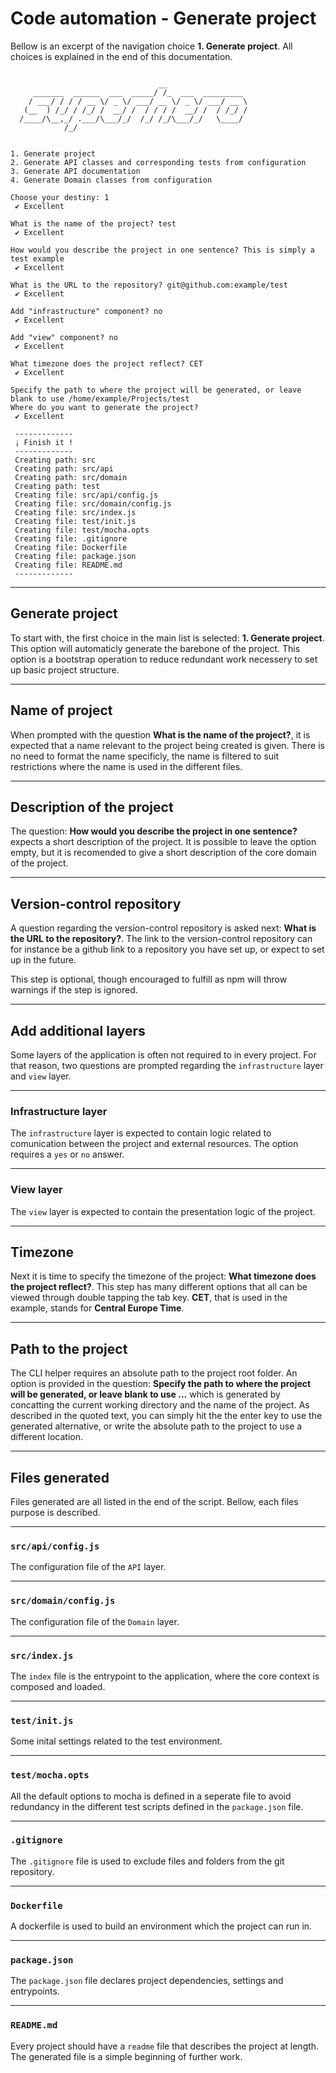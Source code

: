 # Code automation - Generate project

Bellow is an excerpt of the navigation choice **1. Generate project**. All choices is explained in the end of this documentation.

```

                                 __
     _______  ______  ___  _____/ /_  ___  _________
    / ___/ / / / __ \/ _ \/ ___/ __ \/ _ \/ ___/ __ \
   (__  ) /_/ / /_/ /  __/ /  / / / /  __/ /  / /_/ /
  /____/\__,_/ .___/\___/_/  /_/ /_/\___/_/   \____/
            /_/


1. Generate project
2. Generate API classes and corresponding tests from configuration
3. Generate API documentation
4. Generate Domain classes from configuration

Choose your destiny: 1
 ✔ Excellent

What is the name of the project? test
 ✔ Excellent

How would you describe the project in one sentence? This is simply a test example
 ✔ Excellent

What is the URL to the repository? git@github.com:example/test
 ✔ Excellent

Add "infrastructure" component? no
 ✔ Excellent

Add "view" component? no
 ✔ Excellent

What timezone does the project reflect? CET
 ✔ Excellent

Specify the path to where the project will be generated, or leave blank to use /home/example/Projects/test
Where do you want to generate the project?
 ✔ Excellent

 -------------
 ¡ Finish it !
 -------------
 Creating path: src
 Creating path: src/api
 Creating path: src/domain
 Creating path: test
 Creating file: src/api/config.js
 Creating file: src/domain/config.js
 Creating file: src/index.js
 Creating file: test/init.js
 Creating file: test/mocha.opts
 Creating file: .gitignore
 Creating file: Dockerfile
 Creating file: package.json
 Creating file: README.md
 -------------
```

---

## Generate project

To start with, the first choice in the main list is selected: **1. Generate project**. This option will automaticly generate the barebone of the project. This option is a bootstrap operation to reduce redundant work necessery to set up basic project structure.

---

## Name of project

When prompted with the question **What is the name of the project?**, it is expected that a name relevant to the project being created is given. There is no need to format the name specificly, the name is filtered to suit restrictions where the name is used in the different files.

---

## Description of the project

The question: **How would you describe the project in one sentence?** expects a short description of the project. It is possible to leave the option empty, but it is recomended to give a short description of the core domain of the project.

---

## Version-control repository

A question regarding the version-control repository is asked next: **What is the URL to the repository?**. The link to the version-control repository can for instance be a github link to a repository you have set up, or expect to set up in the future.

This step is optional, though encouraged to fulfill as npm will throw warnings if the step is ignored.

---

## Add additional layers

Some layers of the application is often not required to in every project. For that reason, two questions are prompted regarding the `infrastructure` layer and `view` layer.

---

### Infrastructure layer

The `infrastructure` layer is expected to contain logic related to comunication between the project and external resources. The option requires a `yes` or `no` answer.

---

### View layer

The `view` layer is expected to contain the presentation logic of the project.

---

## Timezone

Next it is time to specify the timezone of the project: **What timezone does the project reflect?**. This step has many different options that all can be viewed through double tapping the tab key. **CET**, that is used in the example, stands for **Central Europe Time**.

---

## Path to the project

The CLI helper requires an absolute path to the project root folder. An option is provided in the question: **Specify the path to where the project will be generated, or leave blank to use ...** which is generated by concatting the current working directory and the name of the project. As described in the quoted text, you can simply hit the the enter key to use the generated alternative, or write the absolute path to the project to use a different location.

---

## Files generated

Files generated are all listed in the end of the script. Bellow, each files purpose is described.

---

### `src/api/config.js`

The configuration file of the `API` layer.

---

### `src/domain/config.js`

The configuration file of the `Domain` layer.

---

### `src/index.js`

The `index` file is the entrypoint to the application, where the core context is composed and loaded.

---

### `test/init.js`

Some inital settings related to the test environment.

---

### `test/mocha.opts`

All the default options to mocha is defined in a seperate file to avoid redundancy in the different test scripts defined in the `package.json` file.

---

### `.gitignore`

The `.gitignore` file is used to exclude files and folders from the git repository.

---

### `Dockerfile`

A dockerfile is used to build an environment which the project can run in.

---

### `package.json`

The `package.json` file declares project dependencies, settings and entrypoints.

---

### `README.md`

Every project should have a `readme` file that describes the project at length. The generated file is a simple beginning of further work.

